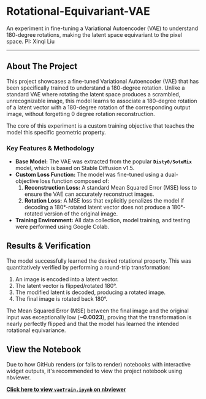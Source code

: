 # Rotational-Equivariant-VAE

An experiment in fine-tuning a Variational Autoencoder (VAE) to understand 180-degree rotations, making the latent space equivariant to the pixel space.
PI: Xinqi Liu

---

## About The Project

This project showcases a fine-tuned Variational Autoencoder (VAE) that has been specifically trained to understand a 180-degree rotation. Unlike a standard VAE where rotating the latent space produces a scrambled, unrecognizable image, this model learns to associate a 180-degree rotation of a latent vector with a 180-degree rotation of the corresponding output image, without forgetting 0 degree rotation reconstruction.

The core of this experiment is a custom training objective that teaches the model this specific geometric property.

### Key Features & Methodology
* **Base Model:** The VAE was extracted from the popular **`Disty0/SoteMix`** model, which is based on Stable Diffusion v1.5.
* **Custom Loss Function:** The model was fine-tuned using a dual-objective loss function composed of:
    1.  **Reconstruction Loss:** A standard Mean Squared Error (MSE) loss to ensure the VAE can accurately reconstruct images.
    2.  **Rotation Loss:** A MSE loss that explicitly penalizes the model if decoding a 180°-rotated latent vector does not produce a 180°-rotated version of the original image.
* **Training Environment:** All data collection, model training, and testing were performed using Google Colab.

## Results & Verification

The model successfully learned the desired rotational property. This was quantitatively verified by performing a round-trip transformation:
1.  An image is encoded into a latent vector.
2.  The latent vector is flipped/rotated 180°.
3.  The modified latent is decoded, producing a rotated image.
4.  The final image is rotated back 180°.

The Mean Squared Error (MSE) between the final image and the original input was exceptionally low (**~0.0023**), proving that the transformation is nearly perfectly flipped and that the model has learned the intended rotational equivariance.

## View the Notebook

Due to how GitHub renders (or fails to render) notebooks with interactive widget outputs, it's recommended to view the project notebook using nbviewer.

**[Click here to view `vaeTrain.ipynb` on nbviewer](https://nbviewer.org/github/alfredchleong/Rotational-Equivariant-VAE/main/vaeTrain.ipynb)**
